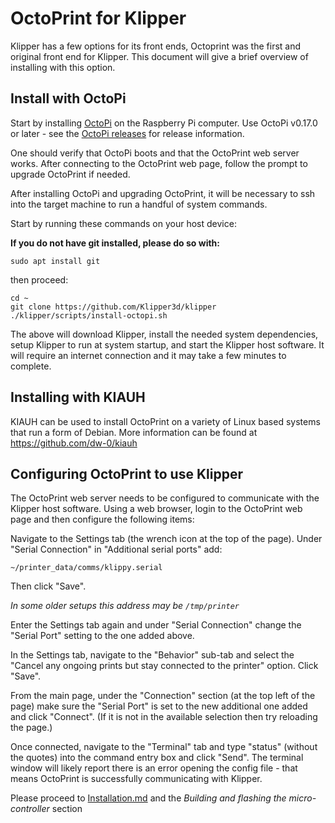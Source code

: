 # OctoPrint for Klipper

Klipper has a few options for its front ends, Octoprint was the first
and original front end for Klipper. This document will give
a brief overview of installing with this option.

## Install with OctoPi

Start by installing [OctoPi](https://github.com/guysoft/OctoPi) on the
Raspberry Pi computer. Use OctoPi v0.17.0 or later - see the
[OctoPi releases](https://github.com/guysoft/OctoPi/releases) for
release information.

One should verify that OctoPi boots and that the
OctoPrint web server works. After connecting to the OctoPrint web
page, follow the prompt to upgrade OctoPrint if needed.

After installing OctoPi and upgrading OctoPrint, it will be necessary
to ssh into the target machine to run a handful of system commands.

Start by running these commands on your host device:

__If you do not have git installed, please do so with:__
```
sudo apt install git
```
then proceed:
```
cd ~
git clone https://github.com/Klipper3d/klipper
./klipper/scripts/install-octopi.sh
```

The above will download Klipper, install the needed system dependencies,
setup Klipper to run at system startup, and start the Klipper host
software. It will require an internet connection and it may take a few
minutes to complete.

## Installing with KIAUH

KIAUH can be used to install OctoPrint on a variety of Linux based systems
that run a form of Debian. More information can be found
at https://github.com/dw-0/kiauh

## Configuring OctoPrint to use Klipper

The OctoPrint web server needs to be configured to communicate with the Klipper
host software. Using a web browser, login to the OctoPrint web page and then
configure the following items:

Navigate to the Settings tab (the wrench icon at the top of the page).
Under "Serial Connection" in "Additional serial ports" add:

```
~/printer_data/comms/klippy.serial
```
Then click "Save".

_In some older setups this address may be `/tmp/printer`_


Enter the Settings tab again and under "Serial Connection" change the "Serial Port"
setting to the one added above.

In the Settings tab, navigate to the "Behavior" sub-tab and select the
"Cancel any ongoing prints but stay connected to the printer" option. Click "Save".

From the main page, under the "Connection" section (at the top left of the page)
make sure the "Serial Port" is set to the new additional one added
and click "Connect". (If it is not in the available selection then
try reloading the page.)

Once connected, navigate to the "Terminal" tab and type "status" (without the quotes)
into the command entry box and click "Send". The terminal window will likely report
there is an error opening the config file - that means OctoPrint is successfully
communicating with Klipper.

Please proceed to [Installation.md](Installation.md) and the
_Building and flashing the micro-controller_ section
